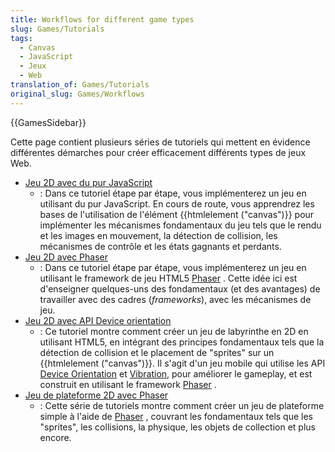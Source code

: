 ```yaml
---
title: Workflows for different game types
slug: Games/Tutorials
tags:
  - Canvas
  - JavaScript
  - Jeux
  - Web
translation_of: Games/Tutorials
original_slug: Games/Workflows
---
```


{{GamesSidebar}}

Cette page contient plusieurs séries de tutoriels qui mettent en évidence différentes démarches pour créer efficacement différents types de jeux Web.

- [Jeu 2D avec du pur JavaScript](/fr/docs/Games/Workflows/2D_Breakout_game_pure_JavaScript)
  - : Dans ce tutoriel étape par étape, vous implémenterez un jeu en utilisant du pur JavaScript. En cours de route, vous apprendrez les bases de l'utilisation de l'élément {{htmlelement ("canvas")}} pour implémenter les mécanismes fondamentaux du jeu tels que le rendu et les images en mouvement, la détection de collision, les mécanismes de contrôle et les états gagnants et perdants.
- [Jeu 2D avec Phaser](/fr/docs/Games/Tutorials/2D_breakout_game_Phaser)
  - : Dans ce tutoriel étape par étape, vous implémenterez un jeu en utilisant le framework de jeu HTML5 [Phaser](http://phaser.io/) . Cette idée ici est d'enseigner quelques-uns des fondamentaux (et des avantages) de travailler avec des cadres (_frameworks_), avec les mécanismes de jeu.
- [Jeu 2D avec API Device orientation](/fr/docs/Games/Workflows/HTML5_Gamedev_Phaser_Device_Orientation_FR)
  - : Ce tutoriel montre comment créer un jeu de labyrinthe en 2D en utilisant HTML5, en intégrant des principes fondamentaux tels que la détection de collision et le placement de "sprites" sur un {{htmlelement ("canvas")}}. Il s'agit d'un jeu mobile qui utilise les API [Device Orientation](/fr/Apps/Fundamentals/gather_and_modify_data/responding_to_device_orientation_changes) et [Vibration,](/fr/docs/Web/API/Vibration_API) pour améliorer le gameplay, et est construit en utilisant le framework [Phaser](http://phaser.io/) .
- [Jeu de plateforme 2D avec Phaser](https://mozdevs.github.io/html5-games-workshop/en/guides/platformer/start-here/)
  - : Cette série de tutoriels montre comment créer un jeu de plateforme simple à l'aide de [Phaser](http://phaser.io/) , couvrant les fondamentaux tels que les "sprites", les collisions, la physique, les objets de collection et plus encore.
